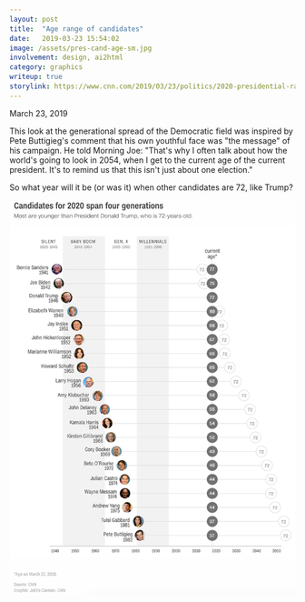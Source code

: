 ```yaml
---
layout: post
title:  "Age range of candidates"
date:   2019-03-23 15:54:02
image: /assets/pres-cand-age-sm.jpg
involvement: design, ai2html
category: graphics
writeup: true
storylink: https://www.cnn.com/2019/03/23/politics/2020-presidential-race-generation-gap/index.html
---
```


<p class="date" markdown="1">
March 23, 2019
</p>

This look at the generational spread of the Democratic field was inspired by Pete Buttigieg's comment that his own youthful face was "the message" of his campaign. He told Morning Joe: "That's why I often talk about how the world's going to look in 2054, when I get to the current age of the current president. It's to remind us that this isn't just about one election." 

So what year will it be (or was it) when other candidates are 72, like Trump?

[![](/assets/pres-cand-age.png)](https://www.cnn.com/2019/03/23/politics/2020-presidential-race-generation-gap/index.html)


